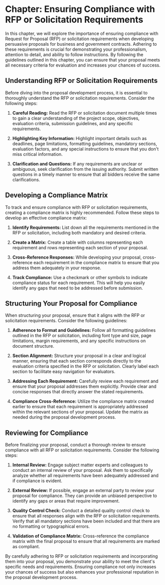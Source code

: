 Chapter: Ensuring Compliance with RFP or Solicitation Requirements
==================================================================

In this chapter, we will explore the importance of ensuring compliance with Request for Proposal (RFP) or solicitation requirements when developing persuasive proposals for business and government contracts. Adhering to these requirements is crucial for demonstrating your professionalism, attention to detail, and ability to follow instructions. By following the guidelines outlined in this chapter, you can ensure that your proposal meets all necessary criteria for evaluation and increases your chances of success.

Understanding RFP or Solicitation Requirements
----------------------------------------------

Before diving into the proposal development process, it is essential to thoroughly understand the RFP or solicitation requirements. Consider the following steps:

1. **Careful Reading:** Read the RFP or solicitation document multiple times to gain a clear understanding of the project scope, objectives, evaluation criteria, submission guidelines, and any specific requirements.

2. **Highlighting Key Information:** Highlight important details such as deadlines, page limitations, formatting guidelines, mandatory sections, evaluation factors, and any special instructions to ensure that you don't miss critical information.

3. **Clarification and Questions:** If any requirements are unclear or ambiguous, seek clarification from the issuing authority. Submit written questions in a timely manner to ensure that all bidders receive the same clarifications.

Developing a Compliance Matrix
------------------------------

To track and ensure compliance with RFP or solicitation requirements, creating a compliance matrix is highly recommended. Follow these steps to develop an effective compliance matrix:

1. **Identify Requirements:** List down all the requirements mentioned in the RFP or solicitation, including both mandatory and desired criteria.

2. **Create a Matrix:** Create a table with columns representing each requirement and rows representing each section of your proposal.

3. **Cross-Reference Responses:** While developing your proposal, cross-reference each requirement in the compliance matrix to ensure that you address them adequately in your response.

4. **Track Compliance:** Use a checkmark or other symbols to indicate compliance status for each requirement. This will help you easily identify any gaps that need to be addressed before submission.

Structuring Your Proposal for Compliance
----------------------------------------

When structuring your proposal, ensure that it aligns with the RFP or solicitation requirements. Consider the following guidelines:

1. **Adherence to Format and Guidelines:** Follow all formatting guidelines outlined in the RFP or solicitation, including font type and size, page limitations, margin requirements, and any specific instructions on document structure.

2. **Section Alignment:** Structure your proposal in a clear and logical manner, ensuring that each section corresponds directly to the evaluation criteria specified in the RFP or solicitation. Clearly label each section to facilitate easy navigation for evaluators.

3. **Addressing Each Requirement:** Carefully review each requirement and ensure that your proposal addresses them explicitly. Provide clear and concise responses that directly answer the stated requirements.

4. **Compliance Cross-Reference:** Utilize the compliance matrix created earlier to ensure that each requirement is appropriately addressed within the relevant sections of your proposal. Update the matrix as needed during the proposal development process.

Reviewing for Compliance
------------------------

Before finalizing your proposal, conduct a thorough review to ensure compliance with all RFP or solicitation requirements. Consider the following steps:

1. **Internal Review:** Engage subject matter experts and colleagues to conduct an internal review of your proposal. Ask them to specifically analyze whether all requirements have been adequately addressed and if compliance is evident.

2. **External Review:** If possible, engage an external party to review your proposal for compliance. They can provide an unbiased perspective to identify any gaps or areas that require improvement.

3. **Quality Control Check:** Conduct a detailed quality control check to ensure that all responses align with the RFP or solicitation requirements. Verify that all mandatory sections have been included and that there are no formatting or typographical errors.

4. **Validation of Compliance Matrix:** Cross-reference the compliance matrix with the final proposal to ensure that all requirements are marked as compliant.

By carefully adhering to RFP or solicitation requirements and incorporating them into your proposal, you demonstrate your ability to meet the client's specific needs and requirements. Ensuring compliance not only increases your chances of success but also enhances your professional reputation in the proposal development process.
